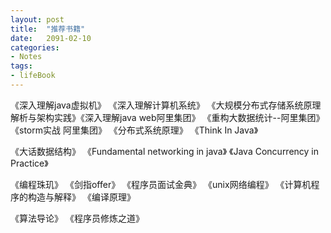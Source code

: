 ```yaml
---
layout: post
title:  "推荐书籍"
date:   2091-02-10
categories: 
- Notes 
tags:
- lifeBook
---
```



  《深入理解java虚拟机》  《深入理解计算机系统》  《大规模分布式存储系统原理解析与架构实践》《深入理解java web阿里集团》 《重构大数据统计--阿里集团》 《storm实战 阿里集团》 《分布式系统原理》   《Think  In  Java》

《大话数据结构》         《Fundamental networking in java》    《Java Concurrency in Practice》 

《编程珠玑》  《剑指offer》     《程序员面试金典》   《unix网络编程》  《计算机程序的构造与解释》   《编译原理》

《算法导论》  《程序员修炼之道》
